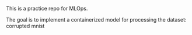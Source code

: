This is a practice repo for MLOps. 

The goal is to implement a containerized model for processing the dataset:
corrupted mnist
